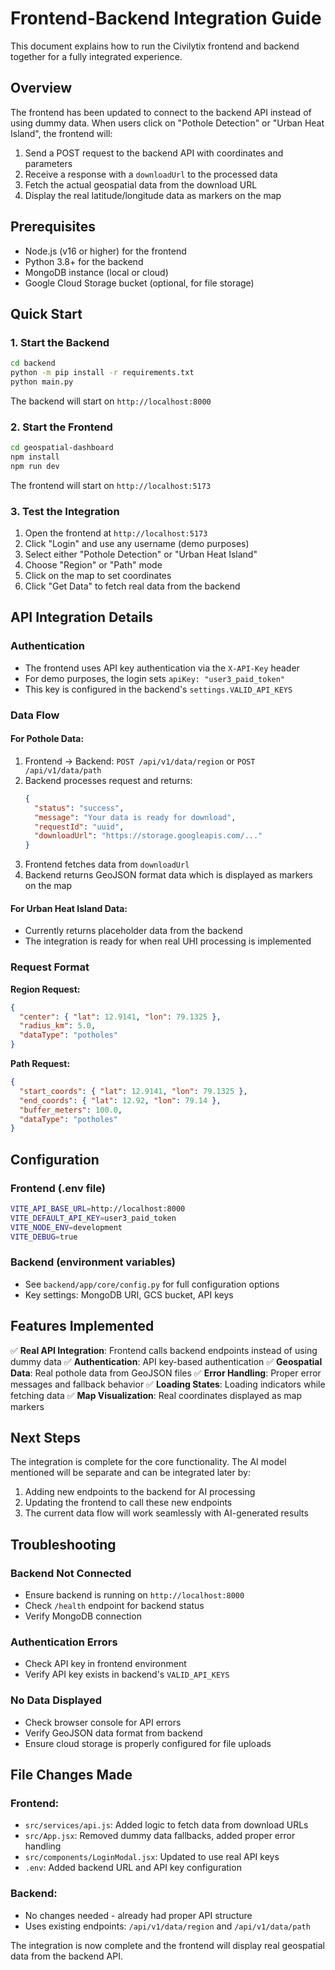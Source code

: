 # Frontend-Backend Integration Guide

This document explains how to run the Civilytix frontend and backend together for a fully integrated experience.

## Overview

The frontend has been updated to connect to the backend API instead of using dummy data. When users click on "Pothole Detection" or "Urban Heat Island", the frontend will:

1. Send a POST request to the backend API with coordinates and parameters
2. Receive a response with a `downloadUrl` to the processed data
3. Fetch the actual geospatial data from the download URL
4. Display the real latitude/longitude data as markers on the map

## Prerequisites

- Node.js (v16 or higher) for the frontend
- Python 3.8+ for the backend
- MongoDB instance (local or cloud)
- Google Cloud Storage bucket (optional, for file storage)

## Quick Start

### 1. Start the Backend

```bash
cd backend
python -m pip install -r requirements.txt
python main.py
```

The backend will start on `http://localhost:8000`

### 2. Start the Frontend

```bash
cd geospatial-dashboard
npm install
npm run dev
```

The frontend will start on `http://localhost:5173`

### 3. Test the Integration

1. Open the frontend at `http://localhost:5173`
2. Click "Login" and use any username (demo purposes)
3. Select either "Pothole Detection" or "Urban Heat Island"
4. Choose "Region" or "Path" mode
5. Click on the map to set coordinates
6. Click "Get Data" to fetch real data from the backend

## API Integration Details

### Authentication

- The frontend uses API key authentication via the `X-API-Key` header
- For demo purposes, the login sets `apiKey: "user3_paid_token"`
- This key is configured in the backend's `settings.VALID_API_KEYS`

### Data Flow

#### For Pothole Data:

1. Frontend → Backend: `POST /api/v1/data/region` or `POST /api/v1/data/path`
2. Backend processes request and returns:
   ```json
   {
     "status": "success",
     "message": "Your data is ready for download",
     "requestId": "uuid",
     "downloadUrl": "https://storage.googleapis.com/..."
   }
   ```
3. Frontend fetches data from `downloadUrl`
4. Backend returns GeoJSON format data which is displayed as markers on the map

#### For Urban Heat Island Data:

- Currently returns placeholder data from the backend
- The integration is ready for when real UHI processing is implemented

### Request Format

**Region Request:**

```json
{
  "center": { "lat": 12.9141, "lon": 79.1325 },
  "radius_km": 5.0,
  "dataType": "potholes"
}
```

**Path Request:**

```json
{
  "start_coords": { "lat": 12.9141, "lon": 79.1325 },
  "end_coords": { "lat": 12.92, "lon": 79.14 },
  "buffer_meters": 100.0,
  "dataType": "potholes"
}
```

## Configuration

### Frontend (.env file)

```bash
VITE_API_BASE_URL=http://localhost:8000
VITE_DEFAULT_API_KEY=user3_paid_token
VITE_NODE_ENV=development
VITE_DEBUG=true
```

### Backend (environment variables)

- See `backend/app/core/config.py` for full configuration options
- Key settings: MongoDB URI, GCS bucket, API keys

## Features Implemented

✅ **Real API Integration**: Frontend calls backend endpoints instead of using dummy data
✅ **Authentication**: API key-based authentication
✅ **Geospatial Data**: Real pothole data from GeoJSON files
✅ **Error Handling**: Proper error messages and fallback behavior
✅ **Loading States**: Loading indicators while fetching data
✅ **Map Visualization**: Real coordinates displayed as map markers

## Next Steps

The integration is complete for the core functionality. The AI model mentioned will be separate and can be integrated later by:

1. Adding new endpoints to the backend for AI processing
2. Updating the frontend to call these new endpoints
3. The current data flow will work seamlessly with AI-generated results

## Troubleshooting

### Backend Not Connected

- Ensure backend is running on `http://localhost:8000`
- Check `/health` endpoint for backend status
- Verify MongoDB connection

### Authentication Errors

- Check API key in frontend environment
- Verify API key exists in backend's `VALID_API_KEYS`

### No Data Displayed

- Check browser console for API errors
- Verify GeoJSON data format from backend
- Ensure cloud storage is properly configured for file uploads

## File Changes Made

### Frontend:

- `src/services/api.js`: Added logic to fetch data from download URLs
- `src/App.jsx`: Removed dummy data fallbacks, added proper error handling
- `src/components/LoginModal.jsx`: Updated to use real API keys
- `.env`: Added backend URL and API key configuration

### Backend:

- No changes needed - already had proper API structure
- Uses existing endpoints: `/api/v1/data/region` and `/api/v1/data/path`

The integration is now complete and the frontend will display real geospatial data from the backend API.
